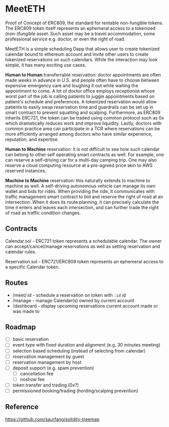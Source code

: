 # MeetETH

Proof of Concept of ERC809, the standard for rentable non-fungible tokens. The ERC809 token itself represents an ephemeral access to a tokenized (non-)fungible asset. Such asset may be a travel accommodation, some professional service e.g. doctor, or even the right of road.

MeetETH is a simple scheduling Dapp that allows user to create tokenized calendar bound to ethereum account and invite other users to create tokenized reservations on such calendars. While the interaction may look simple, it has many exciting use cases.

**Human to Human** transferrable reservation: doctor appointments are often made weeks in advance in U.S. and people often have to choose between expensive emergency care and toughing it out while waiting the appointment to come. A lot of doctor office employs receptionist whose worst part of the job is calling patients to juggle appointments based on patient's schedule and preferences.
A tokenized reservation would allow patients to easily swap reservation time and guardrails can be set up in smart contract to prevent squatting and scalping. Furthermore, as ERC809 inherits ERC721, the token can be traded using common protocol such as 0x which dramatically reduces work and improve liquidity.
Lastly, doctors with common practice area can participate in a TCR where reservations can be more efficiently arranged among doctors who have similar experience, reputation, and expertise.

**Human to Machine** reservation: it is not difficult to see how such calendar can belong to other self operating smart contracts as well. For example, one can reserve a self-driving car for a multi-day camping trip. One may also reserve a cloud computing resource at a pre-agreed price akin to AWS reserved instances.

**Machine to Machine** reservation: this naturally extends to machine to machine as well. A self-driving autonomous vehicle can manage its own wallet and bids for rides. When providing the ride, it communicates with traffic management smart contract to bid and reserve the right of road at an intersection. When it does its route planning, it can precisely calculate the time it enters and leaves each intersection, and can further trade the right of road as traffic condition changes.

## Contracts

Calendar.sol - ERC721 token represents a schedulable calendar. The owner can accept/cancel/manage reservations as well as setting reservation and calendar rules.

Reservation.sol - ERC721/ERC809 token represents an ephemeral access to a specific Calendar token.

## Routes

- /meet/:id - schedule a reservation on token with `:id` id
- /manage - manage Calendar(s) owned by current account
- /dashboard - display upcoming reservations current account made or was made to

## Roadmap

- [ ] basic reservation
- [ ] event type with fixed duration and alignment (e.g. 30 minutes meeting)
- [ ] selection based scheduling (instead of selecting from calendar)
- [ ] reservation management by guest
- [ ] reservation management by host
- [ ] deposit support (e.g. spam prevention)
  - [ ] cancellation fee
  - [ ] noshow fee
- [ ] token transfer and trading (0x?)
- [ ] permissioned booking/trading (hording/scalping prevention)

## Reference

https://github.com/saurfang/solidity-treemap

